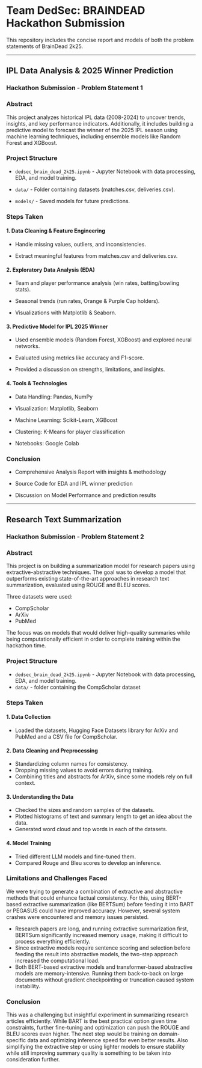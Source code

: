 # Team DedSec: BRAINDEAD Hackathon Submission
This repository includes the concise report and models of both the problem statements of BrainDead 2k25.

---

## IPL Data Analysis & 2025 Winner Prediction
### Hackathon Submission - Problem Statement 1

### Abstract
This project analyzes historical IPL data (2008-2024) to uncover trends, insights, and key performance indicators. Additionally, it includes building a predictive model to forecast the winner of the 2025 IPL season using machine learning techniques, including ensemble models like Random Forest and XGBoost.

### Project Structure
- `dedsec_brain_dead_2k25.ipynb` - Jupyter Notebook with data processing, EDA, and model training.

- `data/` - Folder containing datasets (matches.csv, deliveries.csv).

- `models/` - Saved models for future predictions.

### Steps Taken
#### 1. Data Cleaning & Feature Engineering

- Handle missing values, outliers, and inconsistencies.

- Extract meaningful features from matches.csv and deliveries.csv.

#### 2. Exploratory Data Analysis (EDA)

- Team and player performance analysis (win rates, batting/bowling stats).

- Seasonal trends (run rates, Orange & Purple Cap holders).

- Visualizations with Matplotlib & Seaborn.

#### 3. Predictive Model for IPL 2025 Winner

- Used ensemble models (Random Forest, XGBoost) and explored neural networks.

- Evaluated using metrics like accuracy and F1-score.

- Provided a discussion on strengths, limitations, and insights.

#### 4. Tools & Technologies
- Data Handling: Pandas, NumPy

- Visualization: Matplotlib, Seaborn

- Machine Learning: Scikit-Learn, XGBoost

- Clustering: K-Means for player classification

- Notebooks: Google Colab

### Conclusion
- Comprehensive Analysis Report with insights & methodology

- Source Code for EDA and IPL winner prediction

- Discussion on Model Performance and prediction results

---

## Research Text Summarization
### Hackathon Submission - Problem Statement 2

### Abstract
This project is on building a summarization model for research papers using extractive-abstractive techniques. The goal was to develop a model that outperforms existing state-of-the-art approaches in research text summarization, evaluated using ROUGE and BLEU scores.

Three datasets were used:
- CompScholar
- ArXiv
- PubMed

The focus was on models that would deliver high-quality summaries while being computationally efficient in order to complete training within the hackathon time.

### Project Structure
- `dedsec_brain_dead_2k25.ipynb` - Jupyter Notebook with data processing, EDA, and model training.
- `data/` - folder containing the CompScholar dataset

### Steps Taken
#### 1. Data Collection
- Loaded the datasets, Hugging Face Datasets library for ArXiv and PubMed and a CSV file for CompScholar.

#### 2. Data Cleaning and Preprocessing
- Standardizing column names for consistency.
- Dropping missing values to avoid errors during training.
- Combining titles and abstracts for ArXiv, since some models rely on full context.

#### 3. Understanding the Data
- Checked the sizes and random samples of the datasets.
- Plotted histograms of text and summary length to get an idea about the data.
- Generated word cloud and top words in each of the datasets.

#### 4. Model Training
- Tried different LLM models and fine-tuned them.
- Compared Rouge and Bleu scores to develop an inference.

### Limitations and Challenges Faced
We were trying to generate a combination of extractive and abstractive methods that could enhance factual consistency. For this, using BERT-based extractive summarization (like BERTSum) before feeding it into BART or PEGASUS could have improved accuracy. However, several system crashes were encountered and memory issues persisted.
- Research papers are long, and running extractive summarization first, BERTSum significantly increased memory usage, making it difficult to process everything efficiently.
- Since extractive models require sentence scoring and selection before feeding the result into abstractive models, the two-step approach increased the computational load.
- Both BERT-based extractive models and transformer-based abstractive models are memory-intensive. Running them back-to-back on large documents without gradient checkpointing or truncation caused system instability.

### Conclusion
This was a challenging but insightful experiment in summarizing research articles efficiently. While BART is the best practical option given time constraints, further fine-tuning and optimization can push the ROUGE and BLEU scores even higher. The next step would be training on domain-specific data and optimizing inference speed for even better results. Also simplifying the extractive step or using lighter models to ensure stability while still improving summary quality is something to be taken into consideration further.
